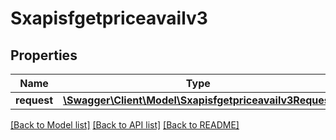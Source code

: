 # Sxapisfgetpriceavailv3

## Properties
Name | Type | Description | Notes
------------ | ------------- | ------------- | -------------
**request** | [**\Swagger\Client\Model\Sxapisfgetpriceavailv3Request**](Sxapisfgetpriceavailv3Request.md) |  | [optional] 

[[Back to Model list]](../README.md#documentation-for-models) [[Back to API list]](../README.md#documentation-for-api-endpoints) [[Back to README]](../README.md)


